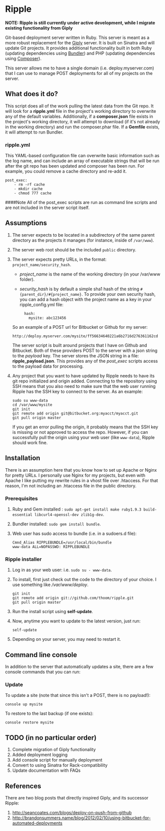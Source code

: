 Ripple
======

__NOTE: Ripple is still currently under active development, while I migrate existing functionality from Giply__

Git-based deployment server written in Ruby. This server is meant as a more robust replacement for the [Giply](http://github.com/thoom/giply-server)
server. It is built on Sinatra and will update Git projects. It provides additional functionality built in both Ruby
(updating dependencies using [Bundler](http://gembundler.com)) and PHP (updating dependencies using [Composer](https://getcomposer.org)).

This server allows me to have a single domain (i.e. deploy.myserver.com) that I can use to manage POST deployments for all
of my projects on the server.

What does it do?
----------------
This script does all of the work pulling the latest data from the Git repo. It will look for a __ripple.yml__ file in the
project's working directory to overwrite any of the default variables. Additionally, if a __composer.json__ file exists
in the project's working directory, it will attempt to download (if it's not already in the working directory)
and run the composer.phar file. If a __Gemfile__ exists, it will attempt to run Bundler.

### ripple.yml
This YAML-based configuration file can overwrite basic information such as the log name, and can include an array
of executable strings that will be run after the git repo has been updated and composer has been run. For example,
you could remove a cache directory and re-add it.

    post_exec:
        - rm -rf cache
        - mkdir cache
        - chmod 777 cache

####Note
All of the post_exec scripts are run as command line scripts and are not included in the server script itself.

Assumptions
-----------

 1. The server expects to be located in a subdirectory of the same parent directory as the projects it manages (for instance, inside of `/var/www`).
 2. The server web root should be the included `public` directory.
 3. The server expects pretty URLs, in the format: `project_name/security_hash`.
    * *project_name* is the name of the working directory (in your /var/www folder).
    * *security_hash* is by default a simple sha1 hash of the string `#{parent_dir}/#{project_name}`. To provide your own
    security hash, you can add a hash object with the project name as a key in your ripple_config.yml file:
    
		    hash:
		      mysite: abc123456

    So an example of a POST url for Bitbucket or Github for my server:

        http://deploy.myserver.com/mysite/ff56634640221a6b2716d276361162cd

    The server script is built around projects that I have on Github and Bitbucket. Both of these providers POST to the server
    with a json string to the _payload_ key. The server stores the JSON string in a file: **ripple_payload.json**. This provides
    any of the *post_exec* scripts access to the payload data for processing.

 4. Any project that you want to have updated by Ripple needs to have its git repo initialized and origin added. Connecting to the
    repository using SSH means that you also need to make sure that the web user running Ripple has the SSH key to connect
    to the server. As an example:

        sudo su www-data
        cd /var/www/mysite
        git init
        git remote add origin git@bitbucket.org:myacct/myacct.git
        git pull origin master

    If you get an error pulling the origin, it probably means that the SSH key is missing or not approved to access the repo.
    However, if you can successfully pull the origin using your web user (like `www-data`), Ripple should work fine.

Installation
------------

There is an assumption here that you know how to set up Apache or Nginx for pretty URLs. I personally use Nginx
for my projects, but even with Apache I like putting my rewrite rules in a vhost file over .htaccess. For that reason,
I'm not including an .htaccess file in the public directory.

### Prerequisites

 1. Ruby and Gem installed : `sudo apt-get install make ruby1.9.3 build-essential libcurl4-openssl-dev zlib1g-dev`.
 2. Bundler installed: `sudo gem install bundle`.
 3. Web user has sudo access to bundle (i.e. in a sudoers.d file):

        Cmnd_Alias RIPPLEBUNDLE=/usr/local/bin/bundle
        www-data ALL=NOPASSWD: RIPPLEBUNDLE


### Ripple installer
 1. Log in as your web user: i.e. `sudo su - www-data`.
 2. To install, first just check out the code to the directory of your choice. I use something like */var/www/deploy*.

        git init
        git remote add origin git://github.com/thoom/ripple.git
        git pull origin master

 3. Run the install script using __self-update__.
 4. Now, anytime you want to update to the latest version, just run:

        self-update

 5. Depending on your server, you may need to restart it.

Command line console
--------------------
In addition to the server that automatically updates a site, there are a few console commands that you can run:

### Update

To update a site (note that since this isn't a POST, there is no payload!):

    console up mysite

To restore to the last backup (if one exists):

    console restore mysite

TODO (in no particular order)
-----------------------------

1. Complete migration of Giply functionality
2. Added deployment logging
3. Add console script for manually deployment
4. Convert to using Sinatra for Rack-compatibility
5. Update documentation with FAQs

References
----------

There are two blog posts that directly inspired Giply, and its successor Ripple:

 1. http://seancoates.com/blogs/deploy-on-push-from-github
 2. http://brandonsummers.name/blog/2012/02/10/using-bitbucket-for-automated-deployments
